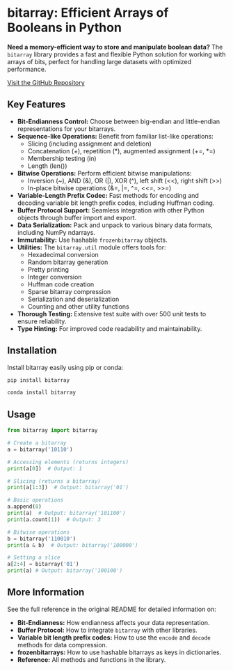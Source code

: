 # bitarray: Efficient Arrays of Booleans in Python

**Need a memory-efficient way to store and manipulate boolean data?** The `bitarray` library provides a fast and flexible Python solution for working with arrays of bits, perfect for handling large datasets with optimized performance.

[Visit the GitHub Repository](https://github.com/ilanschnell/bitarray)

## Key Features

*   **Bit-Endianness Control:** Choose between big-endian and little-endian representations for your bitarrays.
*   **Sequence-like Operations:** Benefit from familiar list-like operations:
    *   Slicing (including assignment and deletion)
    *   Concatenation (+), repetition (\*), augmented assignment (+=, \*=)
    *   Membership testing (in)
    *   Length (len())
*   **Bitwise Operations:** Perform efficient bitwise manipulations:
    *   Inversion (~), AND (&), OR (|), XOR (^), left shift (<<), right shift (>>)
    *   In-place bitwise operations (&=, |=, ^=, <<=, >>=)
*   **Variable-Length Prefix Codec:**  Fast methods for encoding and decoding variable bit length prefix codes, including Huffman coding.
*   **Buffer Protocol Support:** Seamless integration with other Python objects through buffer import and export.
*   **Data Serialization:** Pack and unpack to various binary data formats, including NumPy ndarrays.
*   **Immutability:** Use hashable `frozenbitarray` objects.
*   **Utilities:** The `bitarray.util` module offers tools for:
    *   Hexadecimal conversion
    *   Random bitarray generation
    *   Pretty printing
    *   Integer conversion
    *   Huffman code creation
    *   Sparse bitarray compression
    *   Serialization and deserialization
    *   Counting and other utility functions
*   **Thorough Testing:** Extensive test suite with over 500 unit tests to ensure reliability.
*   **Type Hinting:** For improved code readability and maintainability.

## Installation

Install bitarray easily using pip or conda:

```bash
pip install bitarray
```

```bash
conda install bitarray
```

## Usage

```python
from bitarray import bitarray

# Create a bitarray
a = bitarray('10110')

# Accessing elements (returns integers)
print(a[0])  # Output: 1

# Slicing (returns a bitarray)
print(a[1:3])  # Output: bitarray('01')

# Basic operations
a.append(0)
print(a)  # Output: bitarray('101100')
print(a.count(1))  # Output: 3

# Bitwise operations
b = bitarray('110010')
print(a & b)  # Output: bitarray('100000')

# Setting a slice
a[2:4] = bitarray('01')
print(a) # Output: bitarray('100100')
```

## More Information

See the full reference in the original README for detailed information on:

*   **Bit-Endianness:** How endianness affects your data representation.
*   **Buffer Protocol:** How to integrate `bitarray` with other libraries.
*   **Variable bit length prefix codes:** How to use the `encode` and `decode` methods for data compression.
*   **frozenbitarrays:** How to use hashable bitarrays as keys in dictionaries.
*   **Reference:** All methods and functions in the library.